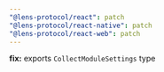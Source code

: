 ```yaml
---
"@lens-protocol/react": patch
"@lens-protocol/react-native": patch
"@lens-protocol/react-web": patch
---
```


**fix:** exports `CollectModuleSettings` type
